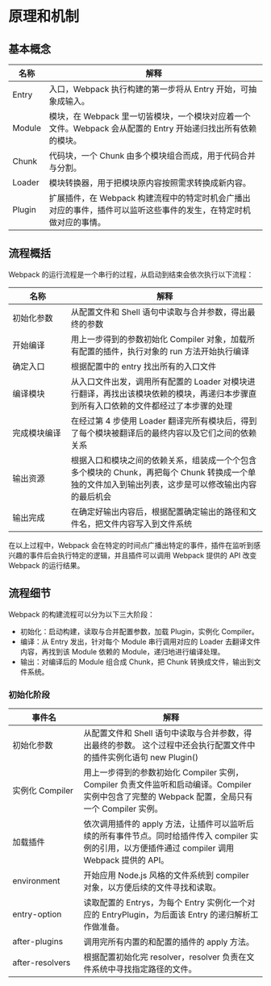 # 原理和机制

## 基本概念

| 名称   | 解释                                                                                                              |
| ------ | ----------------------------------------------------------------------------------------------------------------- |
| Entry  | 入口，Webpack 执行构建的第一步将从 Entry 开始，可抽象成输入。                                                     |
| Module | 模块，在 Webpack 里一切皆模块，一个模块对应着一个文件。Webpack 会从配置的 Entry 开始递归找出所有依赖的模块。      |
| Chunk  | 代码块，一个 Chunk 由多个模块组合而成，用于代码合并与分割。                                                       |
| Loader | 模块转换器，用于把模块原内容按照需求转换成新内容。                                                                |
| Plugin | 扩展插件，在 Webpack 构建流程中的特定时机会广播出对应的事件，插件可以监听这些事件的发生，在特定时机做对应的事情。 |

## 流程概括

Webpack 的运行流程是一个串行的过程，从启动到结束会依次执行以下流程：

| <div style="width:100px">名称</div> | 解释                                                                                                                                                |
| ----------------------------------- | --------------------------------------------------------------------------------------------------------------------------------------------------- |
| 初始化参数                          | 从配置文件和 Shell 语句中读取与合并参数，得出最终的参数                                                                                             |
| 开始编译                            | 用上一步得到的参数初始化 Compiler 对象，加载所有配置的插件，执行对象的 run 方法开始执行编译                                                         |
| 确定入口                            | 根据配置中的 entry 找出所有的入口文件                                                                                                               |
| 编译模块                            | 从入口文件出发，调用所有配置的 Loader 对模块进行翻译，再找出该模块依赖的模块，再递归本步骤直到所有入口依赖的文件都经过了本步骤的处理                |
| 完成模块编译                        | 在经过第 4 步使用 Loader 翻译完所有模块后，得到了每个模块被翻译后的最终内容以及它们之间的依赖关系                                                   |
| 输出资源                            | 根据入口和模块之间的依赖关系，组装成一个个包含多个模块的 Chunk，再把每个 Chunk 转换成一个单独的文件加入到输出列表，这步是可以修改输出内容的最后机会 |
| 输出完成                            | 在确定好输出内容后，根据配置确定输出的路径和文件名，把文件内容写入到文件系统                                                                        |

在以上过程中，Webpack 会在特定的时间点广播出特定的事件，插件在监听到感兴趣的事件后会执行特定的逻辑，并且插件可以调用 Webpack 提供的 API 改变 Webpack 的运行结果。

## 流程细节

Webpack 的构建流程可以分为以下三大阶段：

- 初始化：启动构建，读取与合并配置参数，加载 Plugin，实例化 Compiler。
- 编译：从 Entry 发出，针对每个 Module 串行调用对应的 Loader 去翻译文件内容，再找到该 Module 依赖的 Module，递归地进行编译处理。
- 输出：对编译后的 Module 组合成 Chunk，把 Chunk 转换成文件，输出到文件系统。

### 初始化阶段

| <div style="width:125px">事件名</div> | 解释                                                                                                                                               |
| ------------------------------------- | -------------------------------------------------------------------------------------------------------------------------------------------------- |
| 初始化参数                            | 从配置文件和 Shell 语句中读取与合并参数，得出最终的参数。 这个过程中还会执行配置文件中的插件实例化语句 new Plugin()                                |
| 实例化 Compiler                       | 用上一步得到的参数初始化 Compiler 实例，Compiler 负责文件监听和启动编译。Compiler 实例中包含了完整的 Webpack 配置，全局只有一个 Compiler 实例。    |
| 加载插件                              | 依次调用插件的 apply 方法，让插件可以监听后续的所有事件节点。同时给插件传入 compiler 实例的引用，以方便插件通过 compiler 调用 Webpack 提供的 API。 |
| environment                           | 开始应用 Node.js 风格的文件系统到 compiler 对象，以方便后续的文件寻找和读取。                                                                      |
| entry-option                          | 读取配置的 Entrys，为每个 Entry 实例化一个对应的 EntryPlugin，为后面该 Entry 的递归解析工作做准备。                                                |
| after-plugins                         | 调用完所有内置的和配置的插件的 apply 方法。                                                                                                        |
| after-resolvers                       | 根据配置初始化完 resolver，resolver 负责在文件系统中寻找指定路径的文件。                                                                           |
